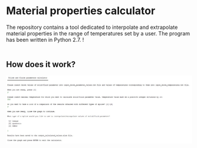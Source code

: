 # Material properties calculator
The repository contains a tool dedicated to interpolate and extrapolate material properties in the range of temperatures set by a user. The program has been written in Python 2.7.
!<br><br>
## How does it work?
[comment]: <> (This is a comment, it will not be included)
![Figure 1](https://github.com/MyProjectsMK/Material_properties_calculator/blob/master/README_figure1.jpg)


